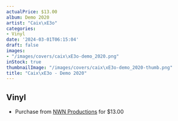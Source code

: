 ```yaml
---
actualPrice: $13.00
album: Demo 2020
artist: "Caix\xE3o"
categories:
- Vinyl
date: '2024-03-01T06:15:04'
draft: false
images:
- "/images/covers/caix\xE3o-demo_2020.png"
inStock: true
thumbnailImage: "/images/covers/caix\xE3o-demo_2020-thumb.png"
title: "Caix\xE3o - Demo 2020"
---
```


## Vinyl
* Purchase from [NWN Productions](http://shop.nwnprod.com/index.php?route=product/product&path=75&product_id=44130&sort=pd.name&order=ASC) for $13.00
